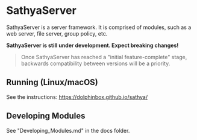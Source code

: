 # SathyaServer
SathyaServer is a server framework. It is comprised of modules, such as a web server, file server, group policy, etc.

**SathyaServer is still under development. Expect breaking changes!** 
> Once SathyaServer has reached a "initial feature-complete" stage, backwards compatibility between versions will be a priority.

## Running (Linux/macOS)

See the instructions: https://dolphinbox.github.io/sathya/

## Developing Modules
See "Developing_Modules.md" in the docs folder.
